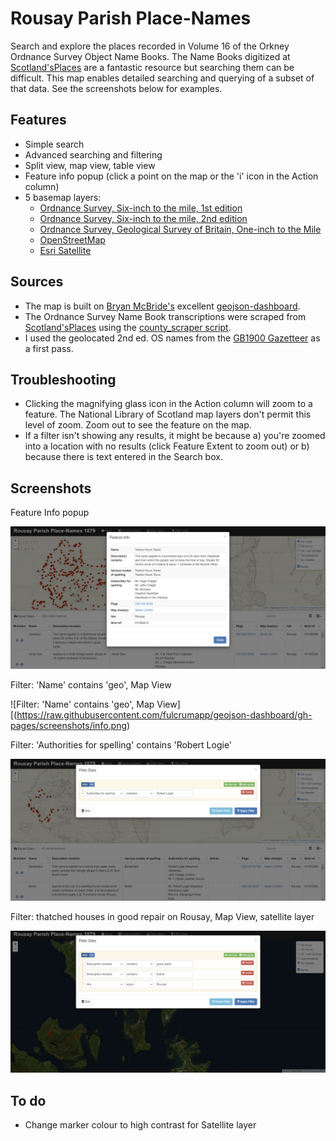 # Rousay Parish Place-Names
Search and explore the places recorded in Volume 16 of the Orkney Ordnance Survey Object Name Books.
The Name Books digitized at [Scotland'sPlaces](https://scotlandsplaces.gov.uk/) are a fantastic resource but searching them can be difficult. This map enables detailed searching and querying of a subset of that data. See the screenshots below for examples.

## Features
* Simple search
* Advanced searching and filtering
* Split view, map view, table view
* Feature info popup (click a point on the map or the 'i' icon in the Action column)
* 5 basemap layers:
  * [Ordnance Survey, Six-inch to the mile, 1st edition](https://maps.nls.uk/os/6inch/)
  * [Ordnance Survey, Six-inch to the mile, 2nd edition](https://maps.nls.uk/os/6inch-2nd-and-later/)
  * [Ordnance Survey, Geological Survey of Britain, One-inch to the Mile](https://maps.nls.uk/geological/one-inch/)
  * [OpenStreetMap](https://www.openstreetmap.org/)
  * [Esri Satellite](https://www.arcgis.com/home/item.html?id=c03a526d94704bfb839445e80de95495/)

## Sources
* The map is built on [Bryan McBride's](https://github.com/bmcbride) excellent [geojson-dashboard](https://github.com/fulcrumapp/geojson-dashboard).
* The Ordnance Survey Name Book transcriptions were scraped from [Scotland'sPlaces](https://scotlandsplaces.gov.uk/) using the [county_scraper script](https://github.com/dgplacenames/osnb).
* I used the geolocated 2nd ed. OS names from the [GB1900 Gazetteer](https://www.visionofbritain.org.uk/data/) as a first pass.

## Troubleshooting
* Clicking the magnifying glass icon in the Action column will zoom to a feature. The National Library of Scotland map layers don't permit this level of zoom. Zoom out to see the feature on the map.
* If a filter isn't showing any results, it might be because a) you're zoomed into a location with no results (click Feature Extent to zoom out) or b) because there is text entered in the Search box.

## Screenshots

Feature Info popup

![Info](https://raw.githubusercontent.com/dgplacenames/rousay/main/screenshots/popup.png)

Filter: 'Name' contains 'geo', Map View

![Filter: 'Name' contains 'geo', Map View][(https://raw.githubusercontent.com/fulcrumapp/geojson-dashboard/gh-pages/screenshots/info.png)

Filter: 'Authorities for spelling' contains 'Robert Logie'

![Filter: 'Authorities for spelling' contains 'Robert Logie'](https://raw.githubusercontent.com/dgplacenames/rousay/main/screenshots/robert_logie.png)

Filter: thatched houses in good repair on Rousay, Map View, satellite layer

![Filter: thatched houses in good repair on Rousay, Map View, satellite layer](https://raw.githubusercontent.com/dgplacenames/rousay/main/screenshots/filters.png)

## To do
* Change marker colour to high contrast for Satellite layer
